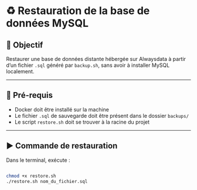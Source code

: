 # ♻️ Restauration de la base de données MySQL

## 🎯 Objectif
Restaurer une base de données distante hébergée sur Alwaysdata à partir d’un fichier `.sql` généré par `backup.sh`, sans avoir à installer MySQL localement.

---

## 📁 Pré-requis
- Docker doit être installé sur la machine
- Le fichier `.sql` de sauvegarde doit être présent dans le dossier `backups/`
- Le script `restore.sh` doit se trouver à la racine du projet

---

## ▶️ Commande de restauration
Dans le terminal, exécute :
```bash

chmod +x restore.sh
./restore.sh nom_du_fichier.sql